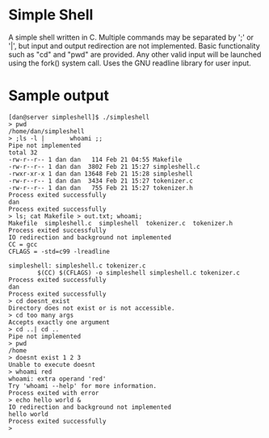 # Simple Shell
A simple shell written in C. Multiple commands may be separated by ';' or '|', but input and output redirection are not implemented. Basic functionality such as "cd" and "pwd" are provided. Any other valid input will be launched using the fork() system call. Uses the GNU readline library for user input.

# Sample output
```
[dan@server simpleshell]$ ./simpleshell
> pwd
/home/dan/simpleshell
> ;ls -l |       whoami ;;
Pipe not implemented
total 32
-rw-r--r-- 1 dan dan   114 Feb 21 04:55 Makefile
-rw-r--r-- 1 dan dan  3802 Feb 21 15:27 simpleshell.c
-rwxr-xr-x 1 dan dan 13648 Feb 21 15:28 simpleshell
-rw-r--r-- 1 dan dan  3434 Feb 21 15:27 tokenizer.c
-rw-r--r-- 1 dan dan   755 Feb 21 15:27 tokenizer.h
Process exited successfully
dan
Process exited successfully
> ls; cat Makefile > out.txt; whoami;
Makefile  simpleshell.c  simpleshell  tokenizer.c  tokenizer.h
Process exited successfully
IO redirection and background not implemented
CC = gcc
CFLAGS = -std=c99 -lreadline

simpleshell: simpleshell.c tokenizer.c
        $(CC) $(CFLAGS) -o simpleshell simpleshell.c tokenizer.c
Process exited successfully
dan
Process exited successfully
> cd doesnt_exist
Directory does not exist or is not accessible.
> cd too many args
Accepts exactly one argument
> cd ..| cd ..
Pipe not implemented
> pwd
/home
> doesnt exist 1 2 3
Unable to execute doesnt
> whoami red
whoami: extra operand 'red'
Try 'whoami --help' for more information.
Process exited with error
> echo hello world &
IO redirection and background not implemented
hello world
Process exited successfully
>
```
